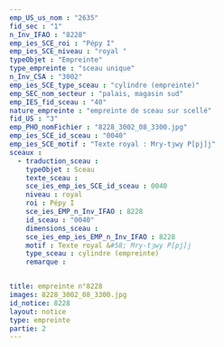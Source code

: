 ```yaml
---
emp_US_us_nom : "2635"
fid_sec : "1"
n_Inv_IFAO : "8228"
emp_ies_SCE_roi : "Pépy I"
emp_ies_SCE_niveau : "royal "
typeObjet : "Empreinte"
type_empreinte : "sceau unique"
n_Inv_CSA : "3002"
emp_ies_SCE_type_sceau : "cylindre (empreinte)"
emp_SEC_nom_secteur : "palais, magasin sud"
emp_IES_fid_sceau : "40"
nature_empreinte : "empreinte de sceau sur scellé"
fid_US : "3"
emp_PHO_nomFichier : "8228_3002_08_3300.jpg"
emp_ies_SCE_id_sceau : "0040"
emp_ies_SCE_motif : "Texte royal : Mry-tȝwy P[pj]j"
sceaux :
  - traduction_sceau : 
    typeObjet : Sceau
    texte_sceau : 
    sce_ies_emp_ies_SCE_id_sceau : 0040
    niveau : royal 
    roi : Pépy I
    sce_ies_EMP_n_Inv_IFAO : 8228
    id_sceau : "0040"
    dimensions_sceau : 
    sce_ies_emp_ies_EMP_n_Inv_IFAO : 8228
    motif : Texte royal &#58; Mry-tȝwy P[pj]j
    type_sceau : cylindre (empreinte)
    remarque : 


title: empreinte n°8228
images: 8228_3002_08_3300.jpg
id_notice: 8228
layout: notice
type: empreinte
partie: 2
---
```

